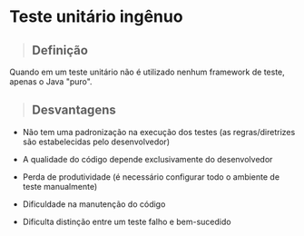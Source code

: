 # Teste unitário ingênuo

> ## **Definição**

Quando em um teste unitário não é utilizado nenhum framework de teste, apenas o Java "puro".

> ## **Desvantagens**

* Não tem uma padronização na execução dos testes (as regras/diretrizes são estabelecidas pelo desenvolvedor)

* A qualidade do código depende exclusivamente do desenvolvedor

* Perda de produtividade (é necessário configurar todo o ambiente de teste manualmente)

* Dificuldade na manutenção do código

* Dificulta distinção entre um teste falho e bem-sucedido